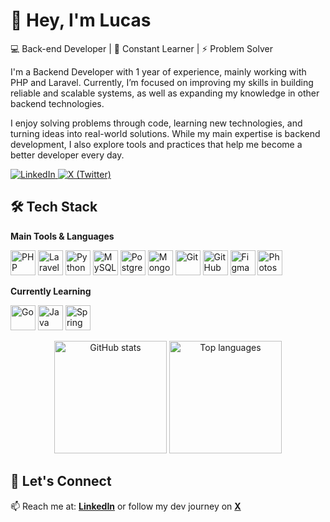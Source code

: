 
# 👋 Hey, I'm Lucas  
<p aling="center">
💻 Back-end Developer | 🚀 Constant Learner | ⚡ Problem Solver  
</p>
I'm a Backend Developer with 1 year of experience, mainly working with PHP and Laravel. Currently, I’m focused on improving my skills in building reliable and scalable systems, as well as expanding my knowledge in other backend technologies.  

I enjoy solving problems through code, learning new technologies, and turning ideas into real-world solutions. While my main expertise is backend development, I also explore tools and practices that help me become a better developer every day.   

<p align="left">
  <a href="https://www.linkedin.com/in/lucascorreiafullstackdeveloper831/">
    <img alt="LinkedIn" title="Connect on LinkedIn" src="https://img.shields.io/badge/-LinkedIn-0077B5?style=flat&logo=linkedin&logoColor=white"/>
  </a>
  <a href="https://x.com/lucasdevproject">
    <img alt="X (Twitter)" title="Follow me on X" src="https://img.shields.io/badge/-X-000000?style=flat&logo=x&logoColor=white"/>
  </a>
</p>

## 🛠️ Tech Stack  

**Main Tools & Languages**  
<p align="left">
  <img alt="PHP" width="40px" src="https://cdn.jsdelivr.net/gh/devicons/devicon/icons/php/php-original.svg"/>
  <img alt="Laravel" width="40px" src="https://cdn.jsdelivr.net/gh/devicons/devicon/icons/laravel/laravel-original.svg"/>
  <img alt="Python" width="40px" src="https://cdn.jsdelivr.net/gh/devicons/devicon/icons/python/python-original.svg"/>
  <img alt="MySQL" width="40px" src="https://cdn.jsdelivr.net/gh/devicons/devicon/icons/mysql/mysql-original.svg"/>
  <img alt="PostgreSQL" width="40px" src="https://cdn.jsdelivr.net/gh/devicons/devicon/icons/postgresql/postgresql-original.svg"/>
  <img alt="MongoDB" width="40px" src="https://cdn.jsdelivr.net/gh/devicons/devicon/icons/mongodb/mongodb-original.svg"/>
  <img alt="Git" width="40px" src="https://cdn.jsdelivr.net/gh/devicons/devicon/icons/git/git-original.svg"/>
  <img alt="GitHub" width="40px" src="https://cdn.jsdelivr.net/gh/devicons/devicon/icons/github/github-original.svg"/>
  <img alt="Figma" width="40px" src="https://cdn.jsdelivr.net/gh/devicons/devicon/icons/figma/figma-original.svg"/>
  <img alt="Photoshop" width="40px" src="https://cdn.jsdelivr.net/gh/devicons/devicon/icons/photoshop/photoshop-plain.svg"/>
</p>  

**Currently Learning**  
<p align="left">
  <img alt="Go" width="40px" src="https://cdn.jsdelivr.net/gh/devicons/devicon/icons/go/go-original.svg"/>
  <img alt="Java" width="40px" src="https://cdn.jsdelivr.net/gh/devicons/devicon/icons/java/java-original.svg"/>
  <img alt="Spring" width="40px" src="https://cdn.jsdelivr.net/gh/devicons/devicon/icons/spring/spring-original.svg"/>
</p>

<p align="center">
  <img src="https://github-readme-stats.vercel.app/api?username=olucascdev&show_icons=true&theme=tokyonight" alt="GitHub stats" height="180px"/>
  <img src="https://github-readme-stats.vercel.app/api/top-langs?username=olucascdev&layout=compact&theme=tokyonight" alt="Top languages" height="180px"/>
</p>  

## 🚀 Let's Connect  
📫 Reach me at: **[LinkedIn](https://www.linkedin.com/in/lucascorreiafullstackdeveloper831/)** or follow my dev journey on **[X](https://x.com/lucasdevproject)**  
